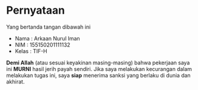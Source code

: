 # Pernyataan

Yang bertanda tangan dibawah ini

* Nama : Arkaan Nurul Iman
* NIM : 155150201111132
* Kelas : TIF-H

**Demi Allah** (atau sesuai keyakinan masing-masing) bahwa pekerjaan saya ini **MURNI** hasil jerih payah sendiri. Jika saya melakukan kecurangan dalam melakukan tugas ini, saya **siap** menerima sanksi yang berlaku di dunia dan akhirat.
